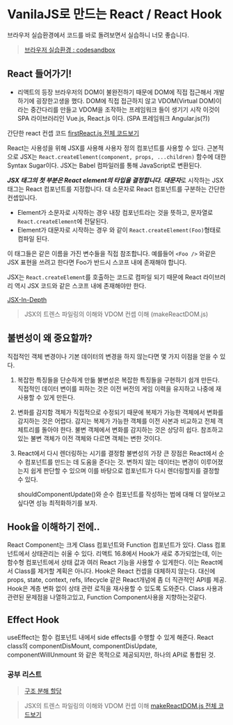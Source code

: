 # VanilaJS로 만드는 React / React Hook
브라우저 실습환경에서 코드를 바로 돌려보면서 실습하니 너모 좋습니다.
 > [브라우저 실습환경 : codesandbox](https://codesandbox.io/index2)

 ## React 들어가기!
 - 리액트의 등장
 브라우저의 DOM이 불완전하기 때문에 DOM에 직접 접근해서 개발하기에 굉장한고생을 했다.
DOM에 직접 접근하지 않고 VDOM(Virtual DOM)이라는 중간다리를 만들고 VDOM을 조작하는 프레임워크 들이 생기기 시작
이것이 SPA 라이브러리인 Vue.js, React.js 이다. (SPA 프레임워크 Angular.js(?))

간단한 react 컨셉 코드 [firstReact.js 전체 코드보기](https://github.com/accidentlywoo/HelloReactive/blob/master/VanilaJS/makeReactFromVanilaJS/firstReact.js)

  React는 사용성을 위해 JSX를 사용해 사용자 정의 컴포넌트를 사용할 수 있다.
 근본적으로 JSX는 ``` React.createElement(component, props, ...children) ``` 함수에 대한 
 Syntax Sugar이다. JSX는 Babel 컴파일러를 통해 JavaScript로 변환된다.

 ***JSX 태그의 첫 부분은 React element의 타입을 결정합니다.***
 ***대문자***로 시작하는 JSX 태그는 React 컴포넌트를 지정합니다.
 대 소문자로 React 컴포넌트를 구분하는 간단한 컨셉입니다.
 
 - Element가 소문자로 시작하는 경우 내장 컴포넌트라는 것을 뜻하고, 문자열로 ```React.createElement```에 전달된다.
 - Element가 대문자로 시작하는 경우 <Foo/>와 같이 ```React.createElement(Foo)```형태로 컴파일 된다.

 이 태그들은 같은 이름을 가진 변수들을 직접 참조합니다.
 예를들어 ```<Foo />``` 와같은 JSX 표현을 쓰려고 한다면 Foo가 반드시 스코프 내에 존재해야 합니다.

 JSX는 ```React.createElement```를 호출하는 코드로 컴파일 되기 때문에 React 라이브러리 역시
 JSX 코드와 같은 스코프 내에 존재해야만 한다.

 [JSX-In-Depth](https://ko.reactjs.org/docs/jsx-in-depth.html)

> JSX의 트렌스 파일링의 이해와 VDOM 컨셉 이해 (makeReactDOM.js)

## 불변성이 왜 중요할까?
직접적인 객체 변경이나 기본 데이터의 변경을 하지 않는다면 몇 가지 이점을 얻을 수 있다.

1. 복잡한 특징들을 단순하게 만듦
    불변성은 복잡한 특징들을 구현하기 쉽개 만든다. 직접적인 데이터 변이를 피하는 것은 이전 버전의 게임 이력을 유지하고 나중에 재사용할 수 있게 만든다.

2. 변화를 감지함
    객체가 직접적으로 수정되기 때문에 복제가 가능한 객체에서 변화를 감지하는 것은 어렵다.
    감지는 복제가 가능한 객체를 이전 사본과 비교하고 전체 객체트리를 돌아야 한다.
    불변 객체에서 변화를 감지하는 것은 상당히 쉽다. 참조하고 있는 불변 객체가 이전 객체와 다르면 객체는 변한 것이다.

3. React에서 다시 렌더링하는 시기를 결정함
    불변성의 가장 큰 장점은 React에서 순수 컴포넌트를 만드는 데 도움을 준다는 것.
    변하지 않는 데이터는 변경이 이루어졌는지 쉽게 판단할 수 있으며 이를 바탕으로 컴포넌트가 다시 렌더링할지를 결정할 수 있다.

    shouldComponentUpdate()와 순수 컴포넌트를 작성하는 법에 대해 더 알아보고싶다면 성능 최적화하기를 보자. 

## Hook을 이해하기 전에..
React Component는 크게 Class 컴포넌트와 Function 컴포넌트가 있다.
Class 컴포넌트에서 상태관리는 쉬울 수 있다.
리액트 16.8에서 Hook가 새로 추가되었는데, 이는 함수형 컴포넌트에서 상태 값과 여러 React 기능을 사용할 수 있게한다.
 이는 React에서 Class를 제거할 계획은 아니다. Hook은 React 컨셉을 대체하지 않는다.
대신에 props, state, context, refs, lifecycle 같은 React개념에 좀 더 직관적인 API를 제공.
Hook은 계층 변화 없이 상태 관련 로직을 재사용할 수 있도록 도와준다.
Class 사용과 관련된 문제점을 나열하고있고, Function Component사용을 지향하는것같다.

## Effect Hook
useEffect는 함수 컴포넌트 내에서 side effects를 수행할 수 있게 해준다.
React class의 componentDisMount, componentDisUpdate, componentWillUnmount 와 같은 목적으로 제공되지만,
하나의 API로 통합된 것.

### 공부 리스트
> [구조 분해 할당](https://developer.mozilla.org/ko/docs/Web/JavaScript/Reference/Operators/Destructuring_assignment#%EB%B0%B0%EC%97%B4_%EA%B5%AC%EC%A1%B0_%EB%B6%84%ED%95%B4)

> JSX의 트렌스 파일링의 이해와 VDOM 컨셉 이해 [makeReactDOM.js 전체 코드보기](https://github.com/accidentlywoo/HelloReactive/blob/master/VanilaJS/makeReactFromVanilaJS/makeReactDOM.js)
